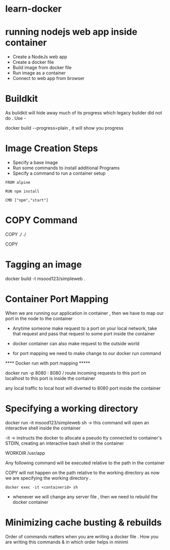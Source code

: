 # learn-docker

# running nodejs web app inside container

- Create a NodeJs web app
- Create a docker file
- Build image from docker file
- Run image as a container
- Connect to web app from browser


# Buildkit
As buildkit will hide away much of its progress which legacy builder did not do . Use - 

docker build --progress=plain , it will show you progress

# Image Creation Steps
  - Specify a base image
  - Run some commands to install additional Programs 
  - Specify a command to run a container setup

  ```
  FROM alpine

  RUN npm install

  CMD ["npm","start"]
  ```

# COPY Command
  COPY ./ ./

  COPY <path to folder to copy from your own machine relative to build context> <place to copy stuff inside the container>

# Tagging an image
docker build -t msood123/simpleweb .
# Container Port Mapping
When we are running our application in container , then we have to map our port in the node to the container

- Anytime someone make request to a port on your local network, take that request and pass that request to some port inside the container

- docker container can also make request to the outside world

- for port mapping we need to make  change to our docker run command

 **** Docker run with port mapping *****

 docker run -p      8080           :                                         8080 <imageId>/<imagename>
                    route incoming requests to this port on localhost to       this port is
                                                                            inside the container

any local traffic to local host will diverted to 8080 port inside the container

# Specifying a working directory

docker run -it msood123/simpleweb sh -> this command will open an interactive shell inside the container

-it -> instructs the docker to allocate a pseudo tty connected to container's STDIN,
creating an interactive bash shell in the container 

WORKDIR   /usr/app

Any following command will be executed relative to the path in the container

COPY will not happen on the path relative to the working directory as now we are specifying the
working directory .

```
docker exec -it <containerid> sh
```

- whenever we will change any server file , then we need to  rebuild the docker container

# Minimizing cache busting & rebuilds
Order of commands matters when you are writing a docker file .
How you are writing this commands & in which order helps in minimi
